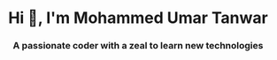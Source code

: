 <h1 align="center">Hi 👋, I'm Mohammed Umar Tanwar</h1>
<h3 align="center">A passionate coder with a zeal to learn new technologies</h3>

<!--
**UmarTanwar3527/UmarTanwar3527** is a ✨ _special_ ✨ repository because its `README.md` (this file) appears on your GitHub profile.

Here are some ideas to get you started:

- 🔭 I’m currently working on ...
- 🌱 I’m currently learning ...
- 👯 I’m looking to collaborate on ...
- 🤔 I’m looking for help with ...
- 💬 Ask me about ...
- 📫 How to reach me: ...
- 😄 Pronouns: ...
- ⚡ Fun fact: ...
-->
